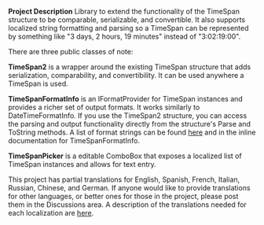 **Project Description**
Library to extend the functionality of the TimeSpan structure to be comparable, serializable, and convertible. It also supports localized string formatting and parsing so a TimeSpan can be represented by something like "3 days, 2 hours, 19 minutes" instead of "3:02:19:00".

There are three public classes of note:

**TimeSpan2** is a wrapper around the existing TimeSpan structure that adds serialization, comparability, and convertibility. It can be used anywhere a TimeSpan is used.

**TimeSpanFormatInfo** is an IFormatProvider for TimeSpan instances and provides a richer set of output formats. It works similarly to DateTimeFormatInfo. If you use the TimeSpan2 structure, you can access the parsing and output functionality directly from the structure's Parse and ToString methods. A list of format strings can be found [here](TimeSpanFormatInfo) and in the inline documentation for TimeSpanFormatInfo.

**TimeSpanPicker** is a editable ComboBox that exposes a localized list of TimeSpan instances and allows for text entry.

This project has partial translations for English, Spanish, French, Italian, Russian, Chinese, and German. If anyone would like to provide translations for other languages, or better ones for those in the project, please post them in the Discussions area. A description of the translations needed for each localization are [here](LocalizationStrings).